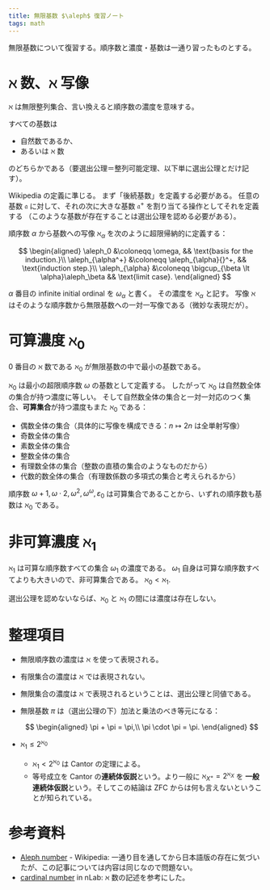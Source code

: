 ```yaml
---
title: 無限基数 $\aleph$ 復習ノート
tags: math
---
```


無限基数について復習する。順序数と濃度・基数は一通り習ったものとする。

# $\aleph$ 数、$\aleph$ 写像

$\aleph$ は無限整列集合、言い換えると順序数の濃度を意味する。

すべての基数は

* 自然数であるか、
* あるいは $\aleph$ 数

のどちらかである（要選出公理＝整列可能定理、以下単に選出公理とだけ記す）。

Wikipedia の定義に準じる。
まず「後続基数」を定義する必要がある。
任意の基数 $\mathfrak a$ に対して、それの次に大きな基数 $\mathfrak a^+$ を割り当てる操作としてそれを定義する
（このような基数が存在することは選出公理を認める必要がある）。

順序数 $\alpha$ から基数への写像 $\aleph_{\alpha}$ を次のように超限帰納的に定義する：

$$
\begin{aligned}
\aleph_0 &\coloneqq \omega, && \text{basis for the induction.}\\
\aleph_{\alpha^+} &\coloneqq \aleph_{\alpha}{}^+, && \text{induction step.}\\
\aleph_{\alpha} &\coloneqq \bigcup_{\beta \lt \alpha}\aleph_\beta && \text{limit case}.
\end{aligned}
$$

$\alpha$ 番目の infinite initial ordinal を $\omega_\alpha$ と書く。
その濃度を $\aleph_\alpha$ と記す。
写像 $\aleph$ はそのような順序数から無限基数への一対一写像である（微妙な表現だが）。

# 可算濃度 $\aleph_0$

$0$ 番目の $\aleph$ 数である $\aleph_0$ が無限基数の中で最小の基数である。

$\aleph_0$ は最小の超限順序数 $\omega$ の基数として定義する。
したがって $\aleph_0$ は自然数全体の集合が持つ濃度に等しい。
そして自然数全体の集合と一対一対応のつく集合、**可算集合**が持つ濃度もまた $\aleph_0$ である：

* 偶数全体の集合（具体的に写像を構成できる：$n \longmapsto 2n$ は全単射写像）
* 奇数全体の集合
* 素数全体の集合
* 整数全体の集合
* 有理数全体の集合（整数の直積の集合のようなものだから）
* 代数的数全体の集合（有理数係数の多項式の集合と考えられるから）

順序数 $\omega+1, \omega\cdot2, \omega^2, \omega^\omega, \varepsilon_0$
は可算集合であることから、いずれの順序数も基数は $\aleph_0$ である。

# 非可算濃度 $\aleph_1$

$\aleph_1$ は可算な順序数すべての集合 $\omega_1$ の濃度である。
$\omega_1$ 自身は可算な順序数すべてよりも大きいので、非可算集合である。
$\aleph_0 \lt \aleph_1.$

選出公理を認めないならば、$\aleph_0$ と $\aleph_1$ の間には濃度は存在しない。

# 整理項目

* 無限順序数の濃度は $\aleph$ を使って表現される。
* 有限集合の濃度は $\aleph$ では表現されない。
* 無限集合の濃度は $\aleph$ で表現されるということは、選出公理と同値である。
* 無限基数 $\pi$ は（選出公理の下）加法と乗法のべき等元になる：

  $$
  \begin{aligned}
      \pi + \pi = \pi,\\
      \pi \cdot \pi = \pi.
  \end{aligned}
  $$

* $\aleph_1 \le 2^{\aleph_0}$
  * $\aleph_1 \lt 2^{\aleph_0}$ は Cantor の定理による。
  * 等号成立を Cantor の**連続体仮説**という。より一般に $\aleph_{X^+} = 2^{\aleph_X}$ を
    **一般連続体仮説**という。そしてこの結論は ZFC からは何も言えないということが知られている。

# 参考資料

* [Aleph number](https://en.wikipedia.org/wiki/Aleph_number#Aleph-null) - Wikipedia:
  一通り目を通してから日本語版の存在に気づいたが、この記事については内容は同じなので問題ない。
* [cardinal number](https://ncatlab.org/nlab/show/cardinal+number) in nLab:
  $\aleph$ 数の記述を参考にした。
